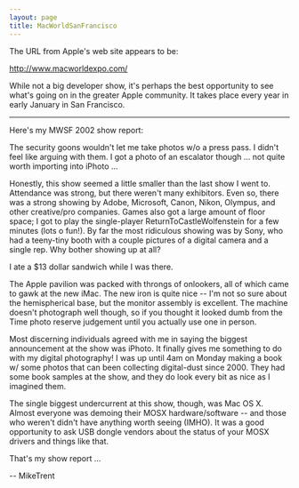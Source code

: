 ```yaml
---
layout: page
title: MacWorldSanFrancisco
---
```




The URL from Apple's web site appears to be:

http://www.macworldexpo.com/

While not a big developer show, it's perhaps the best opportunity to see what's going on in the greater Apple community. It takes place every year in early January in San Francisco. 

----

Here's my MWSF 2002 show report:

The security goons wouldn't let me take photos w/o a press pass. I didn't feel like arguing with them. I got a photo of an escalator though ... not quite worth importing into iPhoto ... 

Honestly, this show seemed a little smaller than the last show I went to. Attendance was strong, but there weren't many exhibitors. Even so, there was a strong showing by Adobe, Microsoft, Canon, Nikon, Olympus, and other creative/pro companies. Games also got a large amount of floor space; I got to play the single-player ReturnToCastleWolfenstein for a few minutes (lots o fun!). By far the most ridiculous showing was by Sony, who had a teeny-tiny booth with a couple pictures of a digital camera and a single rep. Why bother showing up at all?

I ate a $13 dollar sandwich while I was there.

The Apple pavilion was packed with throngs of onlookers, all of which came to gawk at the new iMac. The new iron is quite nice -- I'm not so sure about the hemispherical base, but the monitor assembly is excellent. The machine doesn't photograph well though, so if you thought it looked dumb from the Time photo reserve judgement until you actually use one in person.

Most discerning individuals agreed with me in saying the biggest announcement at the show was iPhoto. It finally gives me something to do with my digital photography! I was up until 4am on Monday making a book w/ some photos that can been collecting digital-dust since 2000. They had some book samples at the show, and they do look every bit as nice as I imagined them.

The single biggest undercurrent at this show, though, was Mac OS X. Almost everyone was demoing their MOSX hardware/software -- and those who weren't didn't have anything worth seeing (IMHO). It was a good opportunity to ask USB dongle vendors about the status of your MOSX drivers and things like that.

That's my show report ... 

-- MikeTrent

